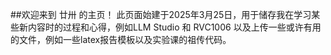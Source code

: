 ##欢迎来到 廿卅 的主页！
此页面始建于2025年3月25日，用于储存我在学习某些新内容时的过程和心得，例如LLM Studio 和 RVC1006 以及上传一些或许有用的文件，例如一些latex报告模板以及实验课的祖传代码。
